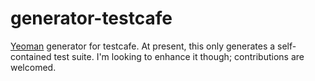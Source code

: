 # generator-testcafe
[Yeoman](http://yeoman.io/) generator for testcafe. At present, this only generates a self-contained test suite. I'm looking to enhance it though; contributions are welcomed. 

